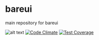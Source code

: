 # bareui
main repository for bareui

![alt text](https://travis-ci.org/bareui/bareui.svg "Travis CI")
[![Code Climate](https://codeclimate.com/github/bareui/bareui/badges/gpa.svg)](https://codeclimate.com/github/bareui/bareui)
[![Test Coverage](https://codeclimate.com/github/bareui/bareui/badges/coverage.svg)](https://codeclimate.com/github/bareui/bareui/coverage)
